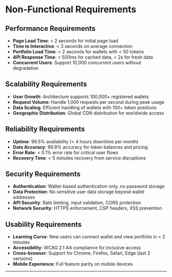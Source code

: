 # Non-Functional Requirements

## Performance Requirements
- **Page Load Time**: < 2 seconds for initial page load
- **Time to Interactive**: < 3 seconds on average connection
- **Portfolio Load Time**: < 2 seconds for wallets with < 50 tokens
- **API Response Time**: < 500ms for cached data, < 2s for fresh data
- **Concurrent Users**: Support 10,000 concurrent users without degradation

## Scalability Requirements  
- **User Growth**: Architecture supports 100,000+ registered wallets
- **Request Volume**: Handle 1,000 requests per second during peak usage
- **Data Scaling**: Efficient handling of wallets with 100+ token positions
- **Geographic Distribution**: Global CDN distribution for worldwide access

## Reliability Requirements
- **Uptime**: 99.5% availability (< 4 hours downtime per month)
- **Data Accuracy**: 99.9% accuracy for token balances and pricing
- **Error Rate**: < 0.1% error rate for critical user flows
- **Recovery Time**: < 5 minutes recovery from service disruptions

## Security Requirements
- **Authentication**: Wallet-based authentication only, no password storage
- **Data Protection**: No sensitive user data storage beyond wallet addresses  
- **API Security**: Rate limiting, input validation, CORS protection
- **Network Security**: HTTPS enforcement, CSP headers, XSS prevention

## Usability Requirements
- **Learning Curve**: New users can connect wallet and view portfolio in < 2 minutes
- **Accessibility**: WCAG 2.1 AA compliance for inclusive access
- **Cross-browser**: Support for Chrome, Firefox, Safari, Edge (last 2 versions)
- **Mobile Experience**: Full feature parity on mobile devices

---
